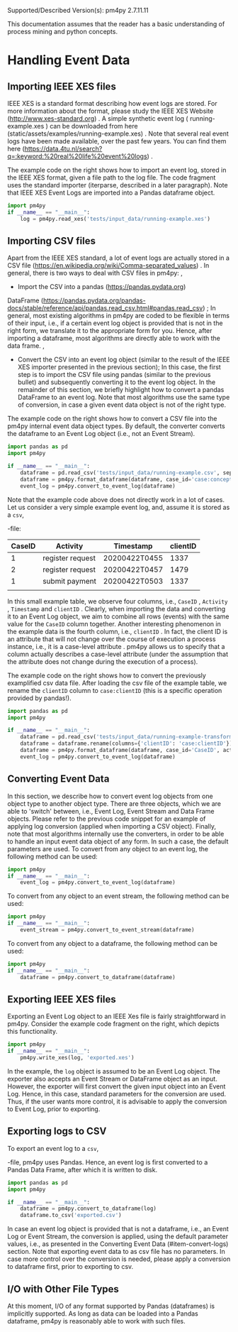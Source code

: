 Supported/Described Version(s): pm4py 2.7.11.11
 
This documentation assumes that the reader has a basic understanding of process
mining
and python concepts.


# Handling Event Data




## Importing IEEE XES files


IEEE XES is a standard format describing how event logs are stored.
For more information about the format, please study the 
IEEE XES Website (http://www.xes-standard.org)
.
A simple synthetic event log (
running-example.xes
) can be downloaded from 
here (static/assets/examples/running-example.xes)
.
Note that several real event logs have been made available, over the past few
years.
You can find them 
here (https://data.4tu.nl/search?q=:keyword:%20real%20life%20event%20logs)
.

 
 
The example code on the right shows how to import an event log, stored in the IEEE
XES format, given a file path to the log file.
The code fragment uses the standard importer (iterparse, described in a later
paragraph).
Note that IEEE XES Event Logs are imported into a Pandas dataframe object.


```python
import pm4py
if __name__ == "__main__":
	log = pm4py.read_xes('tests/input_data/running-example.xes')
```




## Importing CSV files


Apart from the IEEE XES standard, a lot of event logs are actually stored in a 
CSV
file (https://en.wikipedia.org/wiki/Comma-separated_values)
.
In general, there is two ways to deal with CSV files in pm4py:
,

- Import the CSV into a 
pandas (https://pandas.pydata.org)
 
DataFrame (https://pandas.pydata.org/pandas-docs/stable/reference/api/pandas.read_csv.html#pandas.read_csv)
;
In general, most existing algorithms in pm4py are coded to be flexible in terms
of their
input, i.e., if a certain event log object is provided that is not in the right
form, we
translate it to the appropriate form for you.
Hence, after importing a dataframe, most algorithms are directly able to work
with the
data frame.
,

- Convert the CSV into an event log object (similar to the result of the IEEE XES
importer
presented in the previous section);
In this case, the first step is to import the CSV file using pandas (similar to
the
previous bullet) and subsequently converting it to the event log object.
In the remainder of this section, we briefly highlight how to convert a pandas
DataFrame
to an event log.
Note that most algorithms use the same type of conversion, in case a given
event data
object is not of the right type.
 
 
The example code on the right shows how to convert a CSV file into the pm4py
internal event data object types.
By default, the converter converts the dataframe to an Event Log object (i.e., not
an Event Stream).


```python
import pandas as pd
import pm4py

if __name__ == "__main__":
	dataframe = pd.read_csv('tests/input_data/running-example.csv', sep=',')
	dataframe = pm4py.format_dataframe(dataframe, case_id='case:concept:name', activity_key='concept:name', timestamp_key='time:timestamp')
	event_log = pm4py.convert_to_event_log(dataframe)
```


Note that the example code above does not directly work in a lot of cases. Let us consider a very simple example event log, and, assume it is stored
as a 
`csv`,

-file:



|CaseID|Activity|Timestamp|clientID|
|---|---|---|---|
|1|register request|20200422T0455|1337|
|2|register request|20200422T0457|1479|
|1|submit payment|20200422T0503|1337|
|||||



In this small example table, we observe four columns, i.e., 
`CaseID`
,
`Activity`
,
`Timestamp`
 and 
`clientID`
.
Clearly, when importing the data and converting it to an Event Log object, we aim to
combine all rows (events) with the same value for the 
`CaseID`
 column
together.
Another interesting phenomenon in the example data is the fourth column, i.e.,
`clientID`
.
In fact, the client ID is an attribute that will not change over the course of
execution
a process instance, i.e., it is a 
case-level attribute
.
pm4py allows us to specify that a column actually describes a case-level attribute
(under the assumption that the attribute does not change during the execution of a
process).

The example code on the right shows how to convert the previously examplified csv
data file.
After loading the csv file of the example table, we rename the 
`clientID`
column to 
`case:clientID`
 (this is a specific operation provided by
pandas!).



```python
import pandas as pd
import pm4py

if __name__ == "__main__":
	dataframe = pd.read_csv('tests/input_data/running-example-transformed.csv', sep=',')
	dataframe = dataframe.rename(columns={'clientID': 'case:clientID'})
	dataframe = pm4py.format_dataframe(dataframe, case_id='CaseID', activity_key='Activity', timestamp_key='Timestamp')
	event_log = pm4py.convert_to_event_log(dataframe)
```




## Converting Event Data


In this section, we describe how to convert event log objects from one object type
to another object type.
There are three objects, which we are able to 'switch' between, i.e., Event Log,
Event Stream and Data Frame objects.
Please refer to the previous code snippet for an example of applying log conversion
(applied when importing a CSV object).
Finally, note that most algorithms internally use the converters, in order to be
able to handle an input event data object of any form.
In such a case, the default parameters are used.
To convert from any object to an event log, the following method can be used:


```python
import pm4py
if __name__ == "__main__":
	event_log = pm4py.convert_to_event_log(dataframe)
```


To convert from any object to an event stream, the following method can be used:


```python
import pm4py
if __name__ == "__main__":
	event_stream = pm4py.convert_to_event_stream(dataframe)
```


To convert from any object to a dataframe, the following method can be used:


```python
import pm4py
if __name__ == "__main__":
	dataframe = pm4py.convert_to_dataframe(dataframe)
```




## Exporting IEEE XES files


Exporting an Event Log object to an IEEE Xes file is fairly straightforward in pm4py.
Consider the example code fragment on the right, which depicts this
functionality.


```python
import pm4py
if __name__ == "__main__":
	pm4py.write_xes(log, 'exported.xes')
```


In the example, the 
`log`
 object is assumed to be an Event Log object.
The exporter also accepts an Event Stream or DataFrame object as an input.
However, the exporter will first convert the given input object into an Event Log.
Hence, in this case, standard parameters for the conversion are used.
Thus, if the user wants more control, it is advisable to apply the conversion to
Event Log, prior to exporting.



## Exporting logs to CSV


To export an event log to a 
`csv`,

-file, pm4py uses Pandas.
Hence, an event log is first converted to a Pandas Data Frame, after which it is
written to disk.



```python
import pandas as pd
import pm4py

if __name__ == "__main__":
	dataframe = pm4py.convert_to_dataframe(log)
	dataframe.to_csv('exported.csv')
```


 
In case an event log object is provided that is not a dataframe, i.e., an Event Log
or Event Stream, the conversion is applied, using the default parameter values,
i.e., as presented in the 
Converting
Event Data (#item-convert-logs)
 section.
Note that exporting event data to as csv file has no parameters.
In case more control over the conversion is needed, please apply a conversion to
dataframe first, prior to exporting to csv.



## I/O with Other File Types


At this moment, I/O of any format supported by Pandas (dataframes) is implicitly
supported.
As long as data can be loaded into a Pandas dataframe, pm4py is reasonably able to work
with such files.